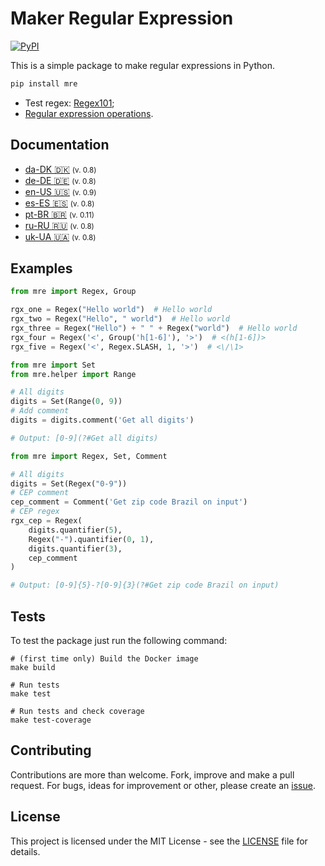 # Maker Regular Expression

<a href="https://pypi.org/project/mre/">
  <img alt="PyPI" src="https://img.shields.io/pypi/v/mre.svg">
</a>

This is a simple package to make regular expressions in Python.

```bash
pip install mre
```

- Test regex: [Regex101](https://regex101.com/);
- [Regular expression operations](https://docs.python.org/3/library/re.html).

## Documentation

- [da-DK :denmark:](docs/da_DK.md) <small>(v. 0.8)</small>
- [de-DE :de:](docs/de_DE.md) <small>(v. 0.8)</small>
- [en-US :us:](docs/en_US.md) <small>(v. 0.9)</small>
- [es-ES :es:](docs/es_ES.md) <small>(v. 0.8)</small>
- [pt-BR :brazil:](docs/pt_BR.md) <small>(v. 0.11)</small>
- [ru-RU :ru:](docs/ru_RU.md) <small>(v. 0.8)</small>
- [uk-UA :ukraine:](docs/uk_UA.md) <small>(v. 0.8)</small>

## Examples

```python
from mre import Regex, Group

rgx_one = Regex("Hello world")  # Hello world
rgx_two = Regex("Hello", " world")  # Hello world
rgx_three = Regex("Hello") + " " + Regex("world")  # Hello world
rgx_four = Regex('<', Group('h[1-6]'), '>')  # <(h[1-6])>
rgx_five = Regex('<', Regex.SLASH, 1, '>')  # <\/\1>
```

```python
from mre import Set
from mre.helper import Range

# All digits
digits = Set(Range(0, 9))
# Add comment
digits = digits.comment('Get all digits')

# Output: [0-9](?#Get all digits)
```

```python
from mre import Regex, Set, Comment

# All digits
digits = Set(Regex("0-9"))
# CEP comment
cep_comment = Comment('Get zip code Brazil on input')
# CEP regex
rgx_cep = Regex(
    digits.quantifier(5),
    Regex("-").quantifier(0, 1),
    digits.quantifier(3),
    cep_comment
)

# Output: [0-9]{5}-?[0-9]{3}(?#Get zip code Brazil on input)
```

## Tests

To test the package just run the following command:

```shell
# (first time only) Build the Docker image
make build

# Run tests
make test

# Run tests and check coverage
make test-coverage
```

## Contributing

Contributions are more than welcome. Fork, improve and make a pull request.
For bugs, ideas for improvement or other, please create an [issue][issues].

## License

This project is licensed under the MIT License - see the [LICENSE](LICENSE) file for details.

[issues]: https://github.com/alvarofpp/mre/issues
